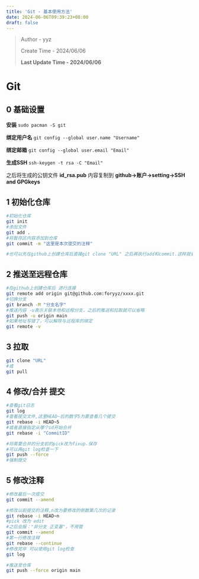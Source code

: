 ```yaml
---
title: 'Git - 基本使用方法'
date: 2024-06-06T09:39:23+08:00
draft: false
---
```

> Author - yyz
>
> Create Time - 2024/06/06
>
> **Last Update Time - 2024/06/06**

# Git

## 0 基础设置

**安装** `sudo pacman -S git`

**绑定用户名** `git config --global user.name "Username"`

**绑定邮箱** `git config --global user.email "Email"`

**生成SSH** `ssh-keygen -t rsa -C "Email"`

之后将生成的公钥文件 **id_rsa.pub** 内容复制到 **github->账户->setting->SSH and GPGkeys**

## 1 初始化仓库

```bash
#初始化仓库
git init
#添加文件
git add .
#将暂存区内容添加到仓库
git commit -m "这里是本次提交的注释"

#也可以先在github上创建仓库后直接git clone "URL" 之后再执行add和commit.这样就省去了和远程库连接的步骤
```

## 2 推送至远程仓库

```bash
#在github上创建仓库后 进行连接
git remote add origin git@github.com:foryyz/xxxx.git
#切换分支
git branch -M "分支名字"
#推送内容 -u表示关联本地和远程分支，之后的推送和拉取就可以省略
git push -u origin main
#如果地址写错了，可以解除与远程库的绑定
git remote -v
```

## 3 拉取

```bash
git clone "URL"
#或
git pull
```

## 4 修改/合并 提交

```bash
#查看git日志
git log
#查看提交文件,这里HEAD~后的数字5为要查看几个提交
git rebase -i HEAD~5
#或者直接指定从哪个id开始合并
git rebase -i "CommitID"

#将需要合并的分支前的pick改为fixup.保存
#可以再git log检查一下
git push --force
#强制提交
```

## 5 修改注释

```bash
#修改最后一次提交
git commit --amend

#修改以前提交的注释,n改为要修改的倒数第几次的记录
git rebase -i HEAD~n
#pick 改为 edit
#之后会报："非分支 正变基"，不用管
git commit --amend
#第一行修改注释
git rebase --continue
#修改完毕 可以使用git log检查
git log

#推送至仓库
git push --force origin main
```

